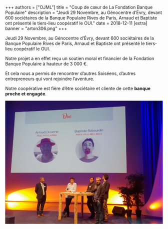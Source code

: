 +++
authors = ["OJML"]
title = "Coup de cœur de La Fondation Banque Populaire"
description = "Jeudi 29 Novembre, au Génocentre d’Évry, devant 600 sociétaires de la Banque Populaire Rives de Paris, Arnaud et Baptiste ont présenté  le tiers-lieu coopératif le OUI."
date = 2018-12-11
[extra]
banner = "arton306.png"
+++

Jeudi 29 Novembre, au Génocentre d’Évry, devant 600 sociétaires de la Banque Populaire Rives de Paris, Arnaud et Baptiste ont présenté  le tiers-lieu coopératif le OUI.

Notre projet a en effet reçu un soutien moral et financier de la Fondation Banque Populaire à hauteur de 3 000 €.

Et cela nous a permis de rencontrer d’autres Soiséens, d’autres entrepreneurs qui vont rejoindre l’aventure.

Notre coopérative est fière d’être sociétaire et cliente de cette **banque proche et engagée**.

![Présentation au génocentre](genocentre.jpg)
